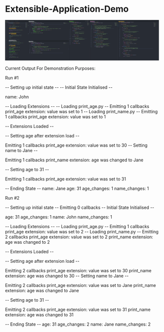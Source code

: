 # Extensible-Application-Demo

![colour-coded](./src/colour-coded.png)

Current Output For Demonstration Purposes:

Run #1

-- Setting up initial state --
-- Initial State Initialised --

name: John

-- Loading Extensions --
-- Loading print_age.py --
Emitting 1 callbacks
print_age extension: value was set to 1
-- Loading print_name.py --
Emitting 1 callbacks
print_age extension: value was set to 1

-- Extensions Loaded --

-- Setting age after extension load --

Emitting 1 callbacks
print_age extension: value was set to 30
-- Setting name to Jane --

Emitting 1 callbacks
print_name extension: age was changed to Jane

-- Setting age to 31 --

Emitting 1 callbacks
print_age extension: value was set to 31

-- Ending State --
name: Jane
age: 31
age_changes: 1
name_changes: 1

Run #2

-- Setting up initial state --
Emitting 0 callbacks
-- Initial State Initialised --

age: 31
age_changes: 1
name: John
name_changes: 1

-- Loading Extensions --
-- Loading print_age.py --
Emitting 1 callbacks
print_age extension: value was set to 2
-- Loading print_name.py --
Emitting 2 callbacks
print_age extension: value was set to 2
print_name extension: age was changed to 2

-- Extensions Loaded --

-- Setting age after extension load --

Emitting 2 callbacks
print_age extension: value was set to 30
print_name extension: age was changed to 30
-- Setting name to Jane --

Emitting 2 callbacks
print_age extension: value was set to Jane
print_name extension: age was changed to Jane

-- Setting age to 31 --

Emitting 2 callbacks
print_age extension: value was set to 31
print_name extension: age was changed to 31

-- Ending State --
age: 31
age_changes: 2
name: Jane
name_changes: 2